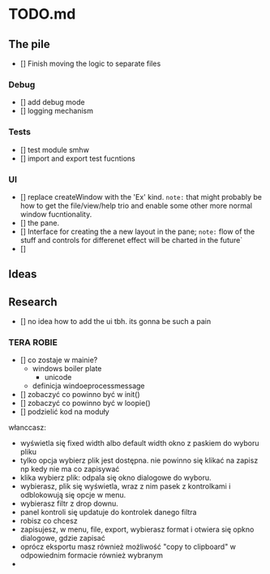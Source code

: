 # TODO.md

## The pile
- [] Finish moving the logic to separate files

### Debug
- [] add debug mode
- [] logging mechanism

### Tests
- [] test module smhw
- [] import and export test fucntions

### UI
- [] replace createWindow with the 'Ex' kind.
`note:` that might probably be how to get the file/view/help trio and enable some other more normal window fucntionality.
- [] the pane.
- [] Interface for creating the a new layout in the pane;
`note:` flow of the stuff and controls for differenet effect will be charted in the future`
- [] 


## Ideas

## Research
- [] no idea how to add the ui tbh. its gonna be such a pain


### TERA ROBIE
- [] co zostaje w mainie?
    - windows boiler plate
        - unicode
    - definicja windoeprocessmessage
- [] zobaczyć co powinno być w init()
- [] zobaczyć co powinno być w loopie()
- [] podzielić kod na moduły 


włanccasz:
- wyświetla się fixed width albo default width okno z paskiem do wyboru pliku 
- tylko opcja wybierz plik jest dostępna. nie powinno się klikać na zapisz np kedy nie ma co zapisywać
- klika wybierz plik: odpala się okno dialogowe do wyboru.
- wybierasz, plik się wyświetla, wraz z nim pasek z kontrolkami i odblokowują się opcje w menu.
- wybierasz filtr z drop downu.
- panel kontroli się updatuje do kontrolek danego filtra
- robisz co chcesz
- zapisujesz, w menu, file, export, wybierasz format i otwiera się opkno dialogowe, gdzie zapisać
- oprócz eksportu masz również możliwość "copy to clipboard" w odpowiednim formacie również wybranym
- 

